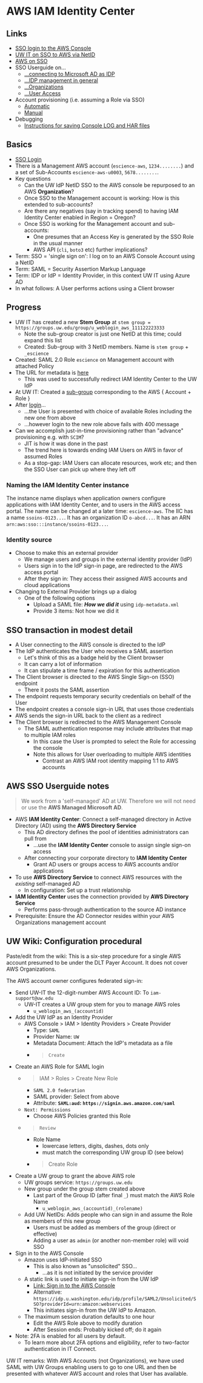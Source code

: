 # AWS IAM Identity Center


## Links


- [SSO login to the AWS Console](https://idp.u.washington.edu/idp/profile/SAML2/Unsolicited/SSO?providerId=urn:amazon:webservices)
- [UW IT on SSO to AWS via NetID](https://wiki.cac.washington.edu/display/infra/Sign+in+to+the+AWS+Console+with+UW+NetID)
- [AWS on SSO](https://us-east-1.console.aws.amazon.com/singlesignon/home?region=us-east-1#!/)
- SSO Userguide on...
    - [...connecting to Microsoft AD as IDP](https://docs.aws.amazon.com/singlesignon/latest/userguide/manage-your-identity-source-ad.html)
    - [...IDP management in general](https://docs.aws.amazon.com/singlesignon/latest/userguide/manage-your-identity-source-idp.html)
    - [...Organizations](https://docs.aws.amazon.com/singlesignon/latest/userguide/organization-instances-identity-center.html)
    - [...User Access](https://docs.aws.amazon.com/singlesignon/latest/userguide/useraccess.html)
- Account provisioning (i.e. assuming a Role via SSO)
    - [Automatic](https://docs.aws.amazon.com/singlesignon/latest/userguide/provision-automatically.html)
    - [Manual](https://docs.aws.amazon.com/singlesignon/latest/userguide/provision-manually.html)
- Debugging
    - [Instructions for saving Console LOG and HAR files](https://repost.aws/knowledge-center/support-case-browser-har-file)


## Basics 

* [SSO Login](https://idp.u.washington.edu/idp/profile/SAML2/Unsolicited/SSO?providerId=urn:amazon:webservices)
* There is a Management AWS account (`escience-aws`, `1234........`) and a set of Sub-Accounts `escience-aws-u0003`, `5678........`.
* Key questions
    * Can the UW IdP NetID SSO to the AWS console be repurposed to an AWS **Organization**?
    * Once SSO to the Management account is working: How is this extended to sub-accounts?
    * Are there any negatives (say in tracking spend) to having IAM Identity Center enabled in Region = Oregon?
    * Once SSO is working for the Management account and sub-accounts:
        * One presumes that an Access Key is generated by the SSO Role in the usual manner
        * AWS API (`cli`, `boto3` etc) further implications?
* Term: SSO = 'single sign on': I log on to an AWS Console Account using a NetID
* Term: SAML = Security Assertion Markup Language
* Term: IDP or IdP = Identity Provider, in this context UW IT using Azure AD
* In what follows: A User performs actions using a Client browser


## Progress


- UW IT has created a new **Stem Group** at `stem group = https://groups.uw.edu/group/u_weblogin_aws_111122223333`
    - Note the sub-group creator is just one NetID at this time; could expand this list
    - Created: Sub-group with 3 NetID members. Name is `stem group` + `_escience`
- Created: SAML 2.0 Role `escience` on Management account with attached Policy
- The URL for metadata is [here](https://idp.u.washington.edu/metadata/idp-metadata.xml)
    - This was used to successfully redirect IAM Identity Center to the UW IdP
- At UW IT: Created a [sub-group](https://groups.uw.edu/?view=new) corresponding to the AWS { Account + Role }
- After [login](https://idp.u.washington.edu/idp/profile/SAML2/Unsolicited/SSO?providerId=urn:amazon:webservices)...
    - ...the User is presented with choice of available Roles including the new one from above
    - ...however login to the new role above fails with 400 message
- Can we accomplish just-in-time provisioning rather than "advance" provisioning e.g. with `SCIM`?
    - JIT is how it was done in the past
    - The trend here is towards ending IAM Users on AWS in favor of assumed Roles
    - As a stop-gap: IAM Users can allocate resources, work etc; and then the SSO User can pick up where they left off



### Naming the IAM Identity Center instance


The instance name displays when application owners configure applications with IAM Identity Center, and to users in the AWS access portal. 
The name can be changed at a later time: `escience-aws`. The IIC has a name `ssoins-0123...`. It has an organization ID `o-abcd...`. It has
an ARN `arn:aws:sso:::instance/ssoins-0123...`. 


### Identity source

- Choose to make this an external provider
    - We manage users and groups in the external identity provider (IdP)
    - Users sign in to the IdP sign-in page, are redirected to the AWS access portal
    - After they sign in: They access their assigned AWS accounts and cloud applications
- Changing to External Provider brings up a dialog
    - One of the following options
        - Upload a SAML file: ***How we did it*** using `idp-metadata.xml`
        - Provide 3 items: Not how we did it



## SSO transaction in modest detail


* A User connecting to the AWS console is directed to the IdP
* The IdP authenticates the User who receives a SAML assertion
    * Let's think of this as a badge held by the Client browser
    * It can carry a lot of information
    * It can stipulate a time frame / expiration for this authentication
* The Client browser is directed to the AWS Single Sign-on (SSO) endpoint
    * There it posts the SAML assertion
* The endpoint requests temporary security credentials on behalf of the User
* The endpoint creates a console sign-in URL that uses those credentials
* AWS sends the sign-in URL back to the client as a redirect
* The Client browser is redirected to the AWS Management Console
    * The SAML authentication response may include attributes that map to multiple IAM roles
        * In this case the User is prompted to select the Role for accessing the console
        * Note this allows for User overloading to multiple AWS identities
            * Contrast an AWS IAM root identity mapping 1:1 to AWS accounts
         

## AWS SSO Userguide notes


> We work from a 'self-managed' AD at UW. Therefore we will not need or use the **AWS Managed Microsoft AD**.


- AWS **IAM Identity Center**: Connect a self-managed directory in Active Directory (AD) using the **AWS Directory Service**
    - This AD directory defines the pool of identities administrators can pull from
        - ...use the **IAM Identity Center** console to assign single sign-on access
    - After connecting your corporate directory to **IAM Identity Center**
        - Grant AD users or groups access to AWS accounts and/or applications
- To use **AWS Directory Service** to connect AWS resources with the *existing* self-managed AD
    - In configuration: Set up a trust relationship
- **IAM Identity Center** uses the connection provided by **AWS Directory Service**
    - Performs pass-through authentication to the source AD instance
- Prerequisite: Ensure the AD Connector resides within your AWS Organizations management account


## UW Wiki: Configuration procedural 


Paste/edit from the wiki: This is a six-step procedure for a single AWS account 
presumed to be under the DLT Payer Account. It does not cover AWS Organizations. 


The AWS account owner configures federated sign-in:


- Send UW-IT the 12-digit-number AWS Account ID: To `iam-support@uw.edu`
    - UW-IT creates a UW group stem for you to manage AWS roles
        - `u_weblogin_aws_(accountid)`
- Add the UW IdP as an Identity Provider
    - AWS Console > IAM > Identity Providers > Create Provider
        - Type: `SAML`
        - Provider Name: `UW`
        - Metadata Document: Attach the IdP's metadata as a file
        - > `Create`
- Create an AWS Role for SAML login
    - > IAM > Roles > Create New Role
        - `SAML 2.0 federation`
        - SAML provider: Select from above
        - Attribute: **`SAML:aud`: `https://signin.aws.amazon.com/saml`**
    - `Next: Permissions`
        - Choose AWS Policies granted this Role
    - > `Review`
        - Role Name
            - lowercase letters, digits, dashes, dots only
            - must match the corresponding UW group ID (see below)
        - > Create Role
- Create a UW group to grant the above AWS role
    - UW groups service: `https://groups.uw.edu`
    - New group under the group stem created above
        - Last part of the Group ID (after final `_`) must match the AWS Role Name
            - `u_weblogin_aws_(accountid)_(rolename)`
    - Add UW NetIDs: Adds people who can sign in and assume the Role as members of this new group
        - Users must be added as members of the group (direct or effective)
        - Adding a user as `admin` (or another non-member role) will void SSO
- Sign in to the AWS Console
    - Amazon uses IdP-initiated SSO
        - This is also known as "unsolicited" SSO...
            - ...as it is not initiated by the service provider
    - A static link is used to initiate sign-in from the UW IdP
        - [Link: Sign in to the AWS Console](https://idp.u.washington.edu/idp/profile/SAML2/Unsolicited/SSO?providerId=urn:amazon:webservices)
        - Alternative: `https://idp.u.washington.edu/idp/profile/SAML2/Unsolicited/SSO?providerId=urn:amazon:webservices`
        - This initiates sign-in from the UW IdP to Amazon.
    - The maximum session duration defaults to one hour
        - Edit the AWS Role above to modify duration
        - After Session ends: Probably kicked off; do it again
- Note: 2FA is enabled for all users by default.
    - To learn more about 2FA options and eligibility, refer to two-factor authentication in IT Connect.


UW IT remarks: With AWS Accounts (not Organizations), we have used SAML with UW Groups enabling users to go to one URL 
and then be presented with whatever AWS account and roles that User has available. 



